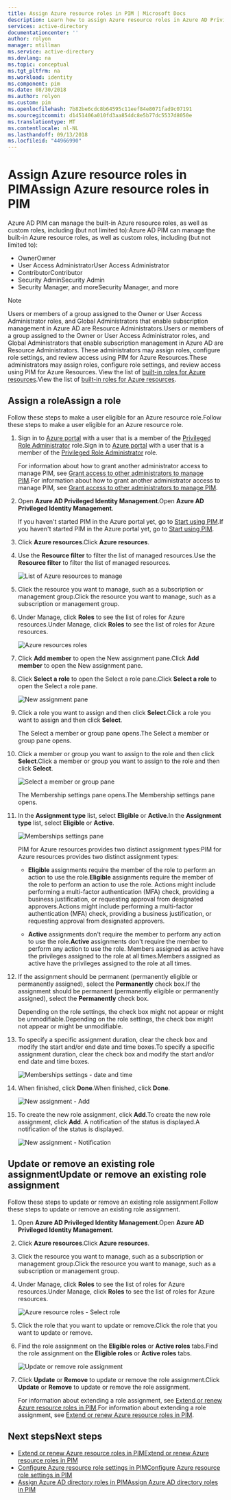 ```yaml
---
title: Assign Azure resource roles in PIM | Microsoft Docs
description: Learn how to assign Azure resource roles in Azure AD Privileged Identity Management (PIM).
services: active-directory
documentationcenter: ''
author: rolyon
manager: mtillman
ms.service: active-directory
ms.devlang: na
ms.topic: conceptual
ms.tgt_pltfrm: na
ms.workload: identity
ms.component: pim
ms.date: 08/30/2018
ms.author: rolyon
ms.custom: pim
ms.openlocfilehash: 7b82be6cdc8b64595c11eef84e8071fad9c07191
ms.sourcegitcommit: d1451406a010fd3aa854dc8e5b77dc5537d8050e
ms.translationtype: MT
ms.contentlocale: nl-NL
ms.lasthandoff: 09/13/2018
ms.locfileid: "44966990"
---
```

# <a name="assign-azure-resource-roles-in-pim"></a><span data-ttu-id="0c4ec-103">Assign Azure resource roles in PIM</span><span class="sxs-lookup"><span data-stu-id="0c4ec-103">Assign Azure resource roles in PIM</span></span>

<span data-ttu-id="0c4ec-104">Azure AD PIM can manage the built-in Azure resource roles, as well as custom roles, including (but not limited to):</span><span class="sxs-lookup"><span data-stu-id="0c4ec-104">Azure AD PIM can manage the built-in Azure resource roles, as well as custom roles, including (but not limited to):</span></span>

- <span data-ttu-id="0c4ec-105">Owner</span><span class="sxs-lookup"><span data-stu-id="0c4ec-105">Owner</span></span>
- <span data-ttu-id="0c4ec-106">User Access Administrator</span><span class="sxs-lookup"><span data-stu-id="0c4ec-106">User Access Administrator</span></span>
- <span data-ttu-id="0c4ec-107">Contributor</span><span class="sxs-lookup"><span data-stu-id="0c4ec-107">Contributor</span></span>
- <span data-ttu-id="0c4ec-108">Security Admin</span><span class="sxs-lookup"><span data-stu-id="0c4ec-108">Security Admin</span></span>
- <span data-ttu-id="0c4ec-109">Security Manager, and more</span><span class="sxs-lookup"><span data-stu-id="0c4ec-109">Security Manager, and more</span></span>

>[!NOTE]
<span data-ttu-id="0c4ec-110">Users or members of a group assigned to the Owner or User Access Administrator roles, and Global Administrators that enable subscription management in Azure AD are Resource Administrators.</span><span class="sxs-lookup"><span data-stu-id="0c4ec-110">Users or members of a group assigned to the Owner or User Access Administrator roles, and Global Administrators that enable subscription management in Azure AD are Resource Administrators.</span></span> <span data-ttu-id="0c4ec-111">These administrators may assign roles, configure role settings, and review access using PIM for Azure Resources.</span><span class="sxs-lookup"><span data-stu-id="0c4ec-111">These administrators may assign roles, configure role settings, and review access using PIM for Azure Resources.</span></span> <span data-ttu-id="0c4ec-112">View the list of [built-in roles for Azure resources](../../role-based-access-control/built-in-roles.md).</span><span class="sxs-lookup"><span data-stu-id="0c4ec-112">View the list of [built-in roles for Azure resources](../../role-based-access-control/built-in-roles.md).</span></span>

## <a name="assign-a-role"></a><span data-ttu-id="0c4ec-113">Assign a role</span><span class="sxs-lookup"><span data-stu-id="0c4ec-113">Assign a role</span></span>

<span data-ttu-id="0c4ec-114">Follow these steps to make a user eligible for an Azure resource role.</span><span class="sxs-lookup"><span data-stu-id="0c4ec-114">Follow these steps to make a user eligible for an Azure resource role.</span></span>

1. <span data-ttu-id="0c4ec-115">Sign in to [Azure portal](https://portal.azure.com/) with a user that is a member of the [Privileged Role Administrator](../users-groups-roles/directory-assign-admin-roles.md#privileged-role-administrator) role.</span><span class="sxs-lookup"><span data-stu-id="0c4ec-115">Sign in to [Azure portal](https://portal.azure.com/) with a user that is a member of the [Privileged Role Administrator](../users-groups-roles/directory-assign-admin-roles.md#privileged-role-administrator) role.</span></span>

    <span data-ttu-id="0c4ec-116">For information about how to grant another administrator access to manage PIM, see [Grant access to other administrators to manage PIM](pim-how-to-give-access-to-pim.md).</span><span class="sxs-lookup"><span data-stu-id="0c4ec-116">For information about how to grant another administrator access to manage PIM, see [Grant access to other administrators to manage PIM](pim-how-to-give-access-to-pim.md).</span></span>

1. <span data-ttu-id="0c4ec-117">Open **Azure AD Privileged Identity Management**.</span><span class="sxs-lookup"><span data-stu-id="0c4ec-117">Open **Azure AD Privileged Identity Management**.</span></span>

    <span data-ttu-id="0c4ec-118">If you haven't started PIM in the Azure portal yet, go to [Start using PIM](pim-getting-started.md).</span><span class="sxs-lookup"><span data-stu-id="0c4ec-118">If you haven't started PIM in the Azure portal yet, go to [Start using PIM](pim-getting-started.md).</span></span>

1. <span data-ttu-id="0c4ec-119">Click **Azure resources**.</span><span class="sxs-lookup"><span data-stu-id="0c4ec-119">Click **Azure resources**.</span></span>

1. <span data-ttu-id="0c4ec-120">Use the **Resource filter** to filter the list of managed resources.</span><span class="sxs-lookup"><span data-stu-id="0c4ec-120">Use the **Resource filter** to filter the list of managed resources.</span></span>

    ![List of Azure resources to manage](./media/pim-resource-roles-assign-roles/resources-list.png)

1. <span data-ttu-id="0c4ec-122">Click the resource you want to manage, such as a subscription or management group.</span><span class="sxs-lookup"><span data-stu-id="0c4ec-122">Click the resource you want to manage, such as a subscription or management group.</span></span>

1. <span data-ttu-id="0c4ec-123">Under Manage, click **Roles** to see the list of roles for Azure resources.</span><span class="sxs-lookup"><span data-stu-id="0c4ec-123">Under Manage, click **Roles** to see the list of roles for Azure resources.</span></span>

    ![Azure resources roles](./media/pim-resource-roles-assign-roles/resources-roles.png)

1. <span data-ttu-id="0c4ec-125">Click **Add member** to open the New assignment pane.</span><span class="sxs-lookup"><span data-stu-id="0c4ec-125">Click **Add member** to open the New assignment pane.</span></span>

1. <span data-ttu-id="0c4ec-126">Click **Select a role** to open the Select a role pane.</span><span class="sxs-lookup"><span data-stu-id="0c4ec-126">Click **Select a role** to open the Select a role pane.</span></span>

    ![New assignment pane](./media/pim-resource-roles-assign-roles/resources-select-role.png)

1. <span data-ttu-id="0c4ec-128">Click a role you want to assign and then click **Select**.</span><span class="sxs-lookup"><span data-stu-id="0c4ec-128">Click a role you want to assign and then click **Select**.</span></span>

    <span data-ttu-id="0c4ec-129">The Select a member or group pane opens.</span><span class="sxs-lookup"><span data-stu-id="0c4ec-129">The Select a member or group pane opens.</span></span>

1. <span data-ttu-id="0c4ec-130">Click a member or group you want to assign to the role and then click **Select**.</span><span class="sxs-lookup"><span data-stu-id="0c4ec-130">Click a member or group you want to assign to the role and then click **Select**.</span></span>

    ![Select a member or group pane](./media/pim-resource-roles-assign-roles/resources-select-member-or-group.png)

    <span data-ttu-id="0c4ec-132">The Membership settings pane opens.</span><span class="sxs-lookup"><span data-stu-id="0c4ec-132">The Membership settings pane opens.</span></span>

1. <span data-ttu-id="0c4ec-133">In the **Assignment type** list, select **Eligible** or **Active**.</span><span class="sxs-lookup"><span data-stu-id="0c4ec-133">In the **Assignment type** list, select **Eligible** or **Active**.</span></span>

    ![Memberships settings pane](./media/pim-resource-roles-assign-roles/resources-membership-settings-type.png)

    <span data-ttu-id="0c4ec-135">PIM for Azure resources provides two distinct assignment types:</span><span class="sxs-lookup"><span data-stu-id="0c4ec-135">PIM for Azure resources provides two distinct assignment types:</span></span>

    - <span data-ttu-id="0c4ec-136">**Eligible** assignments require the member of the role to perform an action to use the role.</span><span class="sxs-lookup"><span data-stu-id="0c4ec-136">**Eligible** assignments require the member of the role to perform an action to use the role.</span></span> <span data-ttu-id="0c4ec-137">Actions might include performing a multi-factor authentication (MFA) check, providing a business justification, or requesting approval from designated approvers.</span><span class="sxs-lookup"><span data-stu-id="0c4ec-137">Actions might include performing a multi-factor authentication (MFA) check, providing a business justification, or requesting approval from designated approvers.</span></span>

    - <span data-ttu-id="0c4ec-138">**Active** assignments don't require the member to perform any action to use the role.</span><span class="sxs-lookup"><span data-stu-id="0c4ec-138">**Active** assignments don't require the member to perform any action to use the role.</span></span> <span data-ttu-id="0c4ec-139">Members assigned as active have the privileges assigned to the role at all times.</span><span class="sxs-lookup"><span data-stu-id="0c4ec-139">Members assigned as active have the privileges assigned to the role at all times.</span></span>

1. <span data-ttu-id="0c4ec-140">If the assignment should be permanent (permanently eligible or permanently assigned), select the **Permanently** check box.</span><span class="sxs-lookup"><span data-stu-id="0c4ec-140">If the assignment should be permanent (permanently eligible or permanently assigned), select the **Permanently** check box.</span></span>

    <span data-ttu-id="0c4ec-141">Depending on the role settings, the check box might not appear or might be unmodifiable.</span><span class="sxs-lookup"><span data-stu-id="0c4ec-141">Depending on the role settings, the check box might not appear or might be unmodifiable.</span></span>

1. <span data-ttu-id="0c4ec-142">To specify a specific assignment duration, clear the check box and modify the start and/or end date and time boxes.</span><span class="sxs-lookup"><span data-stu-id="0c4ec-142">To specify a specific assignment duration, clear the check box and modify the start and/or end date and time boxes.</span></span>

    ![Memberships settings - date and time](./media/pim-resource-roles-assign-roles/resources-membership-settings-date.png)

1. <span data-ttu-id="0c4ec-144">When finished, click **Done**.</span><span class="sxs-lookup"><span data-stu-id="0c4ec-144">When finished, click **Done**.</span></span>

    ![New assignment - Add](./media/pim-resource-roles-assign-roles/resources-new-assignment-add.png)

1. <span data-ttu-id="0c4ec-146">To create the new role assignment, click **Add**.</span><span class="sxs-lookup"><span data-stu-id="0c4ec-146">To create the new role assignment, click **Add**.</span></span> <span data-ttu-id="0c4ec-147">A notification of the status is displayed.</span><span class="sxs-lookup"><span data-stu-id="0c4ec-147">A notification of the status is displayed.</span></span>

    ![New assignment - Notification](./media/pim-resource-roles-assign-roles/resources-new-assignment-notification.png)

## <a name="update-or-remove-an-existing-role-assignment"></a><span data-ttu-id="0c4ec-149">Update or remove an existing role assignment</span><span class="sxs-lookup"><span data-stu-id="0c4ec-149">Update or remove an existing role assignment</span></span>

<span data-ttu-id="0c4ec-150">Follow these steps to update or remove an existing role assignment.</span><span class="sxs-lookup"><span data-stu-id="0c4ec-150">Follow these steps to update or remove an existing role assignment.</span></span>

1. <span data-ttu-id="0c4ec-151">Open **Azure AD Privileged Identity Management**.</span><span class="sxs-lookup"><span data-stu-id="0c4ec-151">Open **Azure AD Privileged Identity Management**.</span></span>

1. <span data-ttu-id="0c4ec-152">Click **Azure resources**.</span><span class="sxs-lookup"><span data-stu-id="0c4ec-152">Click **Azure resources**.</span></span>

1. <span data-ttu-id="0c4ec-153">Click the resource you want to manage, such as a subscription or management group.</span><span class="sxs-lookup"><span data-stu-id="0c4ec-153">Click the resource you want to manage, such as a subscription or management group.</span></span>

1. <span data-ttu-id="0c4ec-154">Under Manage, click **Roles** to see the list of roles for Azure resources.</span><span class="sxs-lookup"><span data-stu-id="0c4ec-154">Under Manage, click **Roles** to see the list of roles for Azure resources.</span></span>

    ![Azure resource roles - Select role](./media/pim-resource-roles-assign-roles/resources-update-select-role.png)

1. <span data-ttu-id="0c4ec-156">Click the role that you want to update or remove.</span><span class="sxs-lookup"><span data-stu-id="0c4ec-156">Click the role that you want to update or remove.</span></span>

1. <span data-ttu-id="0c4ec-157">Find the role assignment on the **Eligible roles** or **Active roles** tabs.</span><span class="sxs-lookup"><span data-stu-id="0c4ec-157">Find the role assignment on the **Eligible roles** or **Active roles** tabs.</span></span>

    ![Update or remove role assignment](./media/pim-resource-roles-assign-roles/resources-update-remove.png)

1. <span data-ttu-id="0c4ec-159">Click **Update** or **Remove** to update or remove the role assignment.</span><span class="sxs-lookup"><span data-stu-id="0c4ec-159">Click **Update** or **Remove** to update or remove the role assignment.</span></span>

    <span data-ttu-id="0c4ec-160">For information about extending a role assignment, see [Extend or renew Azure resource roles in PIM](pim-resource-roles-renew-extend.md).</span><span class="sxs-lookup"><span data-stu-id="0c4ec-160">For information about extending a role assignment, see [Extend or renew Azure resource roles in PIM](pim-resource-roles-renew-extend.md).</span></span>

## <a name="next-steps"></a><span data-ttu-id="0c4ec-161">Next steps</span><span class="sxs-lookup"><span data-stu-id="0c4ec-161">Next steps</span></span>

- [<span data-ttu-id="0c4ec-162">Extend or renew Azure resource roles in PIM</span><span class="sxs-lookup"><span data-stu-id="0c4ec-162">Extend or renew Azure resource roles in PIM</span></span>](pim-resource-roles-renew-extend.md)
- [<span data-ttu-id="0c4ec-163">Configure Azure resource role settings in PIM</span><span class="sxs-lookup"><span data-stu-id="0c4ec-163">Configure Azure resource role settings in PIM</span></span>](pim-resource-roles-configure-role-settings.md)
- [<span data-ttu-id="0c4ec-164">Assign Azure AD directory roles in PIM</span><span class="sxs-lookup"><span data-stu-id="0c4ec-164">Assign Azure AD directory roles in PIM</span></span>](pim-how-to-add-role-to-user.md)
